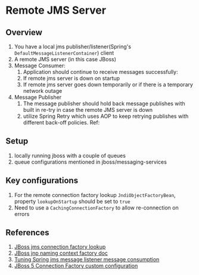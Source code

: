 # Remote JMS Server

## Overview
1. You have a local jms publisher/listener(Spring's `DefaultMessageListenerContainer`) client
1. A remote JMS server (in this case JBoss)
1. Message Consumer: 
    1. Application should continue to receive messages successfully:
    1. If remote jms server is down on startup
    1. If remote jms server goes down temporarily or if there is a temporary network outage
1. Message Publisher
    1. The message publisher should hold back message publishes with built in re-try in case the remote JMS server is down
    1. utilize Spring Retry which uses AOP to keep retrying publishes with different back-off policies. Ref: 
    
## Setup
1. locally running jboss with a couple of queues
1. queue configurations mentioned in jboss/messaging-services

## Key configurations
1. For the remote connection factory lookup `JndiObjectFactoryBean`, property `lookupOnStartup` should be set to `true`
1. Need to use a `CachingConnectionFactory` to allow re-connection on errors

## References
1. [JBoss jms connection factory lookup](https://stackoverflow.com/questions/1323489/how-to-initialize-connectionfactory-for-remote-jms-queue-when-remote-machine-is)
1. [JBoss jnp naming context factory doc](https://access.redhat.com/documentation/en-US/JBoss_Enterprise_Web_Platform/5/html/Administration_And_Configuration_Guide/Naming_on_JBoss-The_Naming_InitialContext_Factories.html)
1. [Tuning Spring jms message listener message consumption](https://uberconf.com/blog/bruce_snyder/2011/08/tuning_jms_message_consumption_in_spring)
1. [JBoss 5 Connection Factory custom configuration](https://access.redhat.com/documentation/en-us/jboss_enterprise_application_platform/5/html/messaging_user_guide/conf.connectionfactory)
